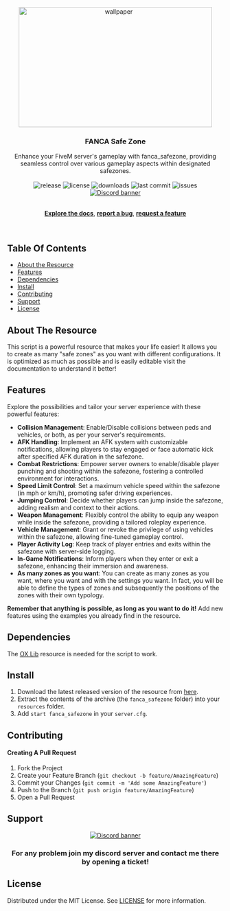 <div align="center">
  <img alt="wallpaper" src="https://i.imgur.com/awt1uN3.jpg" width="450" height="280">
  
  <h3 align="center">FANCA Safe Zone</h3>
  Enhance your FiveM server's gameplay with fanca_safezone, providing seamless control over various gameplay aspects within designated safezones.

  <br/>
  <br/>
  
<img alt="release" src="https://img.shields.io/github/release/Fancazista/fanca_safezone?color=blue">
<img alt="license" src="https://img.shields.io/github/license/Fancazista/fanca_safezone?color=green">
<img alt="downloads" src="https://img.shields.io/github/downloads/Fancazista/fanca_safezone/total?color=green">
<img alt="last commit" src="https://img.shields.io/github/last-commit/Fancazista/fanca_safezone?color=green">
<img alt="issues" src="https://img.shields.io/github/issues/Fancazista/fanca_safezone?color=green">
  <br/>
  <a target="_blank" href="https://discord.gg/2JTRHrMs4m"><img src="https://discordapp.com/api/guilds/810056325623054336/widget.png?style=banner2" alt="Discord banner"/></a>
  
  <br/>
  <br/>
  
  <a href="https://docs.fanca.live/free-resources/safe-zone"><strong>Explore the docs</strong></a>, 
  <a href="https://github.com/Fancazista/fanca_safezone/issues"><strong>report a bug</strong></a>,
  <a href="https://github.com/Fancazista/fanca_safezone/issues"><strong>request a feature</strong></a>
</div>

<br/>

## Table Of Contents
* [About the Resource](#about-the-resource)
* [Features](#features)
* [Dependencies](#dependencies)
* [Install](#install)
* [Contributing](#contributing)
* [Support](#support)
* [License](#license)

## About The Resource
This script is a powerful resource that makes your life easier!
It allows you to create as many "safe zones" as you want with different configurations.
It is optimized as much as possible and is easily editable visit the documentation to understand it better!

## Features
Explore the possibilities and tailor your server experience with these powerful features:

* <strong>Collision Management</strong>: Enable/Disable collisions between peds and vehicles, or both, as per your server's requirements.
* <strong>AFK Handling</strong>: Implement an AFK system with customizable notifications, allowing players to stay engaged or face automatic kick after specified AFK duration in the safezone.
* <strong>Combat Restrictions</strong>: Empower server owners to enable/disable player punching and shooting within the safezone, fostering a controlled environment for interactions.
* <strong>Speed Limit Control</strong>: Set a maximum vehicle speed within the safezone (in mph or km/h), promoting safer driving experiences.
* <strong>Jumping Control</strong>: Decide whether players can jump inside the safezone, adding realism and context to their actions.
* <strong>Weapon Management</strong>: Flexibly control the ability to equip any weapon while inside the safezone, providing a tailored roleplay experience.
* <strong>Vehicle Management</strong>: Grant or revoke the privilege of using vehicles within the safezone, allowing fine-tuned gameplay control.
* <strong>Player Activity Log</strong>: Keep track of player entries and exits within the safezone with server-side logging.
* <strong>In-Game Notifications</strong>: Inform players when they enter or exit a safezone, enhancing their immersion and awareness.
* <strong>As many zones as you want</strong>: You can create as many zones as you want, where you want and with the settings you want. In fact, you will be able to define the types of zones and subsequently the positions of the zones with their own typology.

<strong>Remember that anything is possible, as long as you want to do it!</strong> Add new features using the examples you already find in the resource.

## Dependencies
The [OX Lib](https://github.com/overextended/ox_lib/releases/latest) resource is needed for the script to work.

## Install
1. Download the latest released version of the resource from [here](https://github.com/Fancazista/fanca_safezone/releases/latest).
2. Extract the contents of the archive (the `fanca_safezone` folder) into your `resources` folder.
3. Add `start fanca_safezone` in your `server.cfg`.

## Contributing
#### Creating A Pull Request

1. Fork the Project
2. Create your Feature Branch (`git checkout -b feature/AmazingFeature`)
3. Commit your Changes (`git commit -m 'Add some AmazingFeature'`)
4. Push to the Branch (`git push origin feature/AmazingFeature`)
5. Open a Pull Request


## Support
<div align="center">
  <a target="_blank" href="https://discord.gg/2JTRHrMs4m"><img src="https://discordapp.com/api/guilds/810056325623054336/widget.png?style=banner4" alt="Discord banner"/></a>
  
  <h3>For any problem join my discord server and contact me there by opening a ticket!</h3>
</div>

## License
Distributed under the MIT License. See [LICENSE](https://github.com/Fancazista/fanca_safezone/blob/main/LICENSE) for more information.
